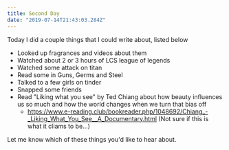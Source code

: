 ```yaml
---
title: Second Day
date: "2019-07-14T21:43:03.284Z"
---
```


Today I did a couple things that I could write about, listed below

 - Looked up fragrances and videos about them
 - Watched about 2 or 3 hours of LCS league of legends
 - Watched some attack on titan
 - Read some in Guns, Germs and Steel
 - Talked to a few girls on tinder
 - Snapped some friends
 - Read "Liking what you see" by Ted Chiang about how beauty influences us so much and how the world changes when we turn that bias off
    - https://www.e-reading.club/bookreader.php/1048692/Chiang_-_Liking_What_You_See__A_Documentary.html (Not sure if this is what it cliams to be...)

Let me know which of these things you'd like to hear about.